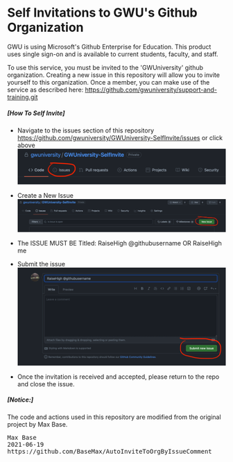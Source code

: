 # Self Invitations to GWU's Github Organization

GWU is using Microsoft's Github Enterprise for Education. This product uses single sign-on and is available to current students, faculty, and staff. 

To use this service, you must be invited to the 'GWUniversity' github organization. Creating a new issue in this repository will allow you to invite yourself to this organization. Once a member, you can make use of the service as described here: https://github.com/gwuniversity/support-and-training.git

##### [How To Self Invite]
- Navigate to the issues section of this repository https://github.com/gwuniversity/GWUniversity-SelfInvite/issues or click above 
  ![Repository Issues](RepoTitle.png)
- Create a New Issue
  ![New Issue Dialog](NewIssueDialog.png)
- The ISSUE MUST BE Titled: RaiseHigh @githubusername OR RaiseHigh me
- Submit the issue
  ![Submit Issue](SubmitIssue.png)
  
- Once the invitation is received and accepted, please return to the repo and close the issue.

##### [Notice:] 
The code and actions used in this repository are modified from the original project by Max Base. 
<pre>
Max Base
2021-06-19
https://github.com/BaseMax/AutoInviteToOrgByIssueComment
</pre>
